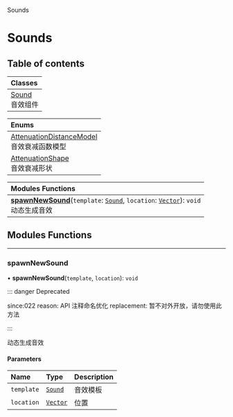 Sounds

# Sounds <Badge type="tip" text="Groups" /> <Score text="Sounds" />

## Table of contents
| Classes |
| :-----|
| [Sound](../classes/Gameplay.Sound.md) <br> 音效组件 |


| Enums |
| :-----|
| [AttenuationDistanceModel](../enums/Gameplay.AttenuationDistanceModel.md) <br> 音效衰减函数模型 |
| [AttenuationShape](../enums/Gameplay.AttenuationShape.md) <br> 音效衰减形状 |


| Modules Functions |
| :-----|
| **[spawnNewSound](Sounds.Sounds.md#spawnnewsound)**(`template`: [`Sound`](../classes/Gameplay.Sound.md), `location`: [`Vector`](../classes/Type.Vector.md)): `void` <br> 动态生成音效|


## Modules Functions


___

### spawnNewSound <Score text="spawnNewSound" /> 

• **spawnNewSound**(`template`, `location`): `void` <Badge type="tip" text="client" />

::: danger Deprecated

since:022 reason: API 注释命名优化 replacement: 暂不对外开放，请勿使用此方法

:::

动态生成音效


#### Parameters

| Name | Type | Description |
| :------ | :------ | :------ |
| `template` | [`Sound`](../classes/Gameplay.Sound.md) | 音效模板 |
| `location` | [`Vector`](../classes/Type.Vector.md) | 位置 |
